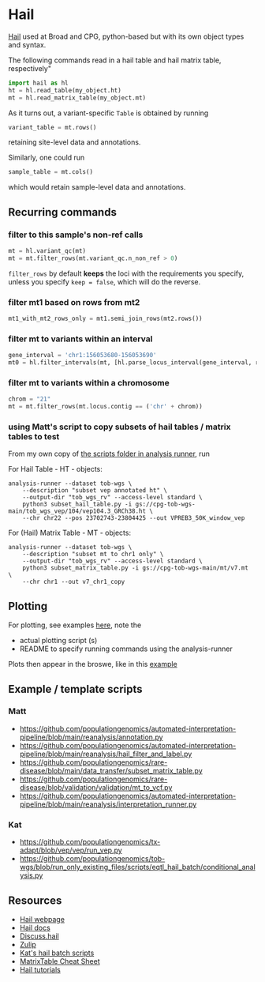 # Hail

[Hail](https://hail.is/) used at Broad and CPG, python-based but with its own object types and syntax.

The following commands read in a hail table and hail matrix table, respectively"

```Python
import hail as hl
ht = hl.read_table(my_object.ht)
mt = hl.read_matrix_table(my_object.mt)
```

As it turns out, a variant-specific ```Table``` is obtained by running 

```Python
variant_table = mt.rows()
``` 

retaining site-level data and annotations. 

Similarly, one could run 

```Python
sample_table = mt.cols()
```

which would retain sample-level data and annotations.

## Recurring commands 

### filter to this sample's non-ref calls

```Python
mt = hl.variant_qc(mt)
mt = mt.filter_rows(mt.variant_qc.n_non_ref > 0)
```

```filter_rows``` by default **keeps** the loci with the requirements you specify, unless you specify ```keep = false```, which will do the reverse.

### filter mt1 based on rows from mt2

```Python
mt1_with_mt2_rows_only = mt1.semi_join_rows(mt2.rows())
```

### filter mt to variants within an interval

```Python
gene_interval = 'chr1:156053680-156053690'  
mt0 = hl.filter_intervals(mt, [hl.parse_locus_interval(gene_interval, reference_genome='GRCh38')])
```

### filter mt to variants within a chromosome

```Python
chrom = "21"
mt = mt.filter_rows(mt.locus.contig == ('chr' + chrom))
```

### using Matt's script to copy subsets of hail tables / matrix tables to test

From my own copy of [the scripts folder in analysis runner](https://github.com/populationgenomics/analysis-runner/tree/main/scripts), run

For Hail Table - HT - objects: 

```shell
analysis-runner --dataset tob-wgs \
    --description "subset vep annotated ht" \
    --output-dir "tob_wgs_rv" --access-level standard \
    python3 subset_hail_table.py -i gs://cpg-tob-wgs-main/tob_wgs_vep/104/vep104.3_GRCh38.ht \
    --chr chr22 --pos 23702743-23804425 --out VPREB3_50K_window_vep
```

For (Hail) Matrix Table - MT - objects: 

```shell
analysis-runner --dataset tob-wgs \
    --description "subset mt to chr1 only" \
    --output-dir "tob_wgs_rv" --access-level standard \
    python3 subset_matrix_table.py -i gs://cpg-tob-wgs-main/mt/v7.mt  \
    --chr chr1 --out v7_chr1_copy
```

## Plotting

For plotting, see examples [here](https://github.com/populationgenomics/tob-wgs/tree/rare-variant-association/scripts/rv_expression_association/plot), note the

* actual plotting script (s)
* README to specify running commands using the analysis-runner

Plots then appear in the broswe, like in this [example](https://test-web.populationgenomics.org.au/tob-wgs/plot/v0/histogram_maf_post_filter.png)

## Example / template scripts

### Matt

* https://github.com/populationgenomics/automated-interpretation-pipeline/blob/main/reanalysis/annotation.py
* https://github.com/populationgenomics/automated-interpretation-pipeline/blob/main/reanalysis/hail_filter_and_label.py
* https://github.com/populationgenomics/rare-disease/blob/main/data_transfer/subset_matrix_table.py
* https://github.com/populationgenomics/rare-disease/blob/validation/validation/mt_to_vcf.py
* https://github.com/populationgenomics/automated-interpretation-pipeline/blob/main/reanalysis/interpretation_runner.py

### Kat

* https://github.com/populationgenomics/tx-adapt/blob/vep/vep/run_vep.py
* https://github.com/populationgenomics/tob-wgs/blob/run_only_existing_files/scripts/eqtl_hail_batch/conditional_analysis.py

## Resources

* [Hail webpage](https://hail.is/)
* [Hail docs](https://hail.is/docs/0.2/index.html)
* [Discuss.hail](https://discuss.hail.is/)
* [Zulip](https://hail.zulipchat.com/login/)
* [Kat's hail batch scripts](https://github.com/populationgenomics/ancestry/tree/main/scripts/hail_batch/)
* [MatrixTable Cheat Sheet](https://hail.is/docs/0.2/_static/cheatsheets/hail_matrix_tables_cheat_sheet.pdf)
* [Hail tutorials](https://hail.is/docs/0.2/tutorials-landing.html)
